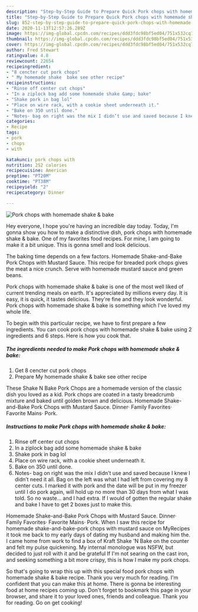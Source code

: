 ```yaml
---
description: "Step-by-Step Guide to Prepare Quick Pork chops with homemade shake &amp;amp; bake"
title: "Step-by-Step Guide to Prepare Quick Pork chops with homemade shake &amp;amp; bake"
slug: 852-step-by-step-guide-to-prepare-quick-pork-chops-with-homemade-shake-and-amp-bake
date: 2020-11-13T12:57:26.289Z
image: https://img-global.cpcdn.com/recipes/ddd3fdc98bf5ed04/751x532cq70/pork-chops-with-homemade-shake-bake-recipe-main-photo.jpg
thumbnail: https://img-global.cpcdn.com/recipes/ddd3fdc98bf5ed04/751x532cq70/pork-chops-with-homemade-shake-bake-recipe-main-photo.jpg
cover: https://img-global.cpcdn.com/recipes/ddd3fdc98bf5ed04/751x532cq70/pork-chops-with-homemade-shake-bake-recipe-main-photo.jpg
author: Fred Stewart
ratingvalue: 4.8
reviewcount: 22654
recipeingredient:
- "8 cencter cut pork chops"
- " My homemade shake  bake see other recipe"
recipeinstructions:
- "Rinse off center cut chops"
- "In a ziplock bag add some homemade shake &amp; bake"
- "Shake pork in bag lol"
- "Place on wire rack, with a cookie sheet underneath it."
- "Bake on 350 until done."
- "Notes- bag on right was the mix I didn’t use and saved because I knew I didn’t need it all. Bag on the left was what I had left from covering my 8 center cuts. I marked it with pork and the date will be put in my freezer until I do pork again, will hold up no more than 30 days from what I was told. So no waste... and I had extra. If I would of gotten the regular shake and bake I have to get 2 boxes just to make this."
categories:
- Recipe
tags:
- pork
- chops
- with

katakunci: pork chops with 
nutrition: 252 calories
recipecuisine: American
preptime: "PT20M"
cooktime: "PT38M"
recipeyield: "2"
recipecategory: Dinner

---
```



![Pork chops with homemade shake &amp; bake](https://img-global.cpcdn.com/recipes/ddd3fdc98bf5ed04/751x532cq70/pork-chops-with-homemade-shake-bake-recipe-main-photo.jpg)

Hey everyone, I hope you're having an incredible day today. Today, I'm gonna show you how to make a distinctive dish, pork chops with homemade shake &amp; bake. One of my favorites food recipes. For mine, I am going to make it a bit unique. This is gonna smell and look delicious.

The baking time depends on a few factors. Homemade Shake-and-Bake Pork Chops with Mustard Sauce. This recipe for breaded pork chops gives the meat a nice crunch. Serve with homemade mustard sauce and green beans.

Pork chops with homemade shake &amp; bake is one of the most well liked of current trending meals on earth. It's appreciated by millions every day. It is easy, it is quick, it tastes delicious. They're fine and they look wonderful. Pork chops with homemade shake &amp; bake is something which I've loved my whole life.


To begin with this particular recipe, we have to first prepare a few ingredients. You can cook pork chops with homemade shake &amp; bake using 2 ingredients and 6 steps. Here is how you cook that.

<!--inarticleads1-->

##### The ingredients needed to make Pork chops with homemade shake &amp; bake:

1. Get 8 cencter cut pork chops
1. Prepare  My homemade shake &amp; bake see other recipe


These Shake N Bake Pork Chops are a homemade version of the classic dish you loved as a kid. Pork chops are coated in a tasty breadcrumb mixture and baked until golden brown and delicious. Homemade Shake-and-Bake Pork Chops with Mustard Sauce. Dinner· Family Favorites· Favorite Mains· Pork. 

<!--inarticleads2-->

##### Instructions to make Pork chops with homemade shake &amp; bake:

1. Rinse off center cut chops
1. In a ziplock bag add some homemade shake &amp; bake
1. Shake pork in bag lol
1. Place on wire rack, with a cookie sheet underneath it.
1. Bake on 350 until done.
1. Notes- bag on right was the mix I didn’t use and saved because I knew I didn’t need it all. Bag on the left was what I had left from covering my 8 center cuts. I marked it with pork and the date will be put in my freezer until I do pork again, will hold up no more than 30 days from what I was told. So no waste... and I had extra. If I would of gotten the regular shake and bake I have to get 2 boxes just to make this.


Homemade Shake-and-Bake Pork Chops with Mustard Sauce. Dinner· Family Favorites· Favorite Mains· Pork. When I saw this recipe for homemade shake-and-bake-pork chops with mustard sauce on MyRecipes it took me back to my early days of dating my husband and making him the. I came home from work to find a box of Kraft Shake &#39;N Bake on the counter and felt my pulse quickening. My internal monologue was NSFW, but decided to just roll with it and be grateful If I&#39;m not searing on the cast iron, and seeking something a bit more crispy, this is how I make my pork chops. 

So that's going to wrap this up with this special food pork chops with homemade shake &amp; bake recipe. Thank you very much for reading. I'm confident that you can make this at home. There is gonna be interesting food at home recipes coming up. Don't forget to bookmark this page in your browser, and share it to your loved ones, friends and colleague. Thank you for reading. Go on get cooking!
